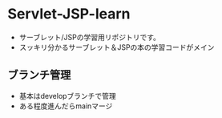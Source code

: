 # Servlet-JSP-learn
* サーブレット/JSPの学習用リポジトリです。
* スッキリ分かるサーブレット＆JSPの本の学習コードがメイン
 
## ブランチ管理
* 基本はdevelopブランチで管理
* ある程度進んだらmainマージ
 